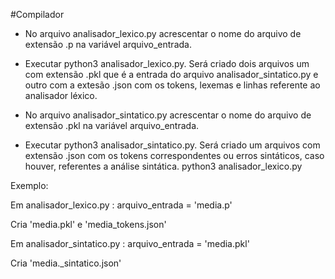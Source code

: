 #Compilador
- No arquivo analisador_lexico.py acrescentar o nome do arquivo de extensão .p na variável arquivo_entrada.
- Executar python3 analisador_lexico.py. Será criado dois arquivos um com extensão .pkl que é a entrada do arquivo analisador_sintatico.py e 
outro com a extesão .json com os tokens, lexemas e linhas referente ao analisador léxico.

- No arquivo analisador_sintatico.py acrescentar o nome do arquivo de extensão .pkl na variável arquivo_entrada.
- Executar python3 analisador_sintatico.py. Será criado um arquivos com extensão .json com os tokens correspondentes ou erros sintáticos, caso houver, referentes a análise sintática.
 python3 analisador_lexico.py
 
Exemplo:

 Em analisador_lexico.py :
 arquivo_entrada = 'media.p'
 
 Cria 'media.pkl' e 'media_tokens.json'

 Em analisador_sintatico.py :
 arquivo_entrada = 'media.pkl'
 
 Cria 'media._sintatico.json'
